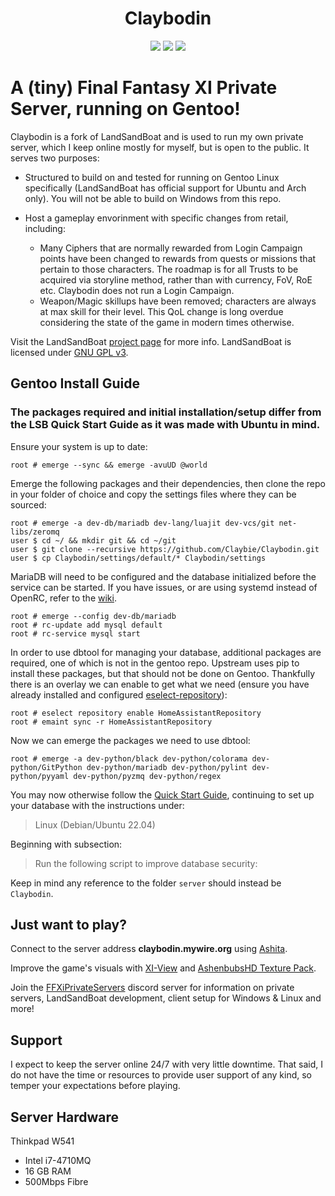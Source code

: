 <p align="center">
    <h1 align="center">Claybodin</h1>
</p>

<p align="center">
<a href="https://github.com/Claybie/claybodin/actions/workflows/build.yml?query=base"><img src="https://github.com/claybie/claybodin/actions/workflows/build.yml/badge.svg"/></a>
<a href="https://github.com/Claybie/claybodin/actions/workflows/codeql-analysis.yml?query=base"><img src="https://github.com/claybie/claybodin/actions/workflows/codeql-analysis.yml/badge.svg"/></a>
<a href="https://www.gnu.org/licenses/gpl-3.0"><img src="https://img.shields.io/badge/License-GPLv3-blue.svg"/></a>

</p>

# A (tiny) Final Fantasy XI Private Server, running on Gentoo!

Claybodin is a fork of LandSandBoat and is used to run my own private server, which I keep online mostly for myself, but is open to the public. It serves two purposes:

-   Structured to build on and tested for running on Gentoo Linux specifically (LandSandBoat has official support for Ubuntu and Arch only). You will not be able to build on Windows from this repo.

-   Host a gameplay envorinment with specific changes from retail, including:
    -   Many Ciphers that are normally rewarded from Login Campaign points have been changed to rewards from quests or missions that pertain to those characters. The roadmap is for all Trusts to be acquired via storyline method, rather than with currency, FoV, RoE etc. Claybodin does not run a Login Campaign. 
    -   Weapon/Magic skillups have been removed; characters are always at max skill for their level. This QoL change is long overdue considering the state of the game in modern times otherwise.

Visit the LandSandBoat [project page](https://github.com/LandSandBoat/server/) for more info. LandSandBoat is licensed under [GNU GPL v3](https://github.com/LandSandBoat/server/blob/base/LICENSE).

## Gentoo Install Guide

### The packages required and initial installation/setup differ from the LSB Quick Start Guide as it was made with Ubuntu in mind.

Ensure your system is up to date:
```
root # emerge --sync && emerge -avuUD @world
```
Emerge the following packages and their dependencies, then clone the repo in your folder of choice and copy the settings files where they can be sourced:
```
root # emerge -a dev-db/mariadb dev-lang/luajit dev-vcs/git net-libs/zeromq
user $ cd ~/ && mkdir git && cd ~/git 
user $ git clone --recursive https://github.com/Claybie/Claybodin.git
user $ cp Claybodin/settings/default/* Claybodin/settings
```
MariaDB will need to be configured and the database initialized before the service can be started. If you have issues, or are using systemd instead of OpenRC, refer to the [wiki](https://wiki.gentoo.org/wiki/MariaDB).
```
root # emerge --config dev-db/mariadb
root # rc-update add mysql default
root # rc-service mysql start
```

In order to use dbtool for managing your database, additional packages are required, one of which is not in the gentoo repo. Upstream uses pip to install these packages, but that should not be done on Gentoo. Thankfully there is an overlay we can enable to get what we need (ensure you have already installed and configured [eselect-repository](https://wiki.gentoo.org/wiki/Eselect/Repository)):
```
root # eselect repository enable HomeAssistantRepository
root # emaint sync -r HomeAssistantRepository
```
Now we can emerge the packages we need to use dbtool:
```
root # emerge -a dev-python/black dev-python/colorama dev-python/GitPython dev-python/mariadb dev-python/pylint dev-python/pyyaml dev-python/pyzmq dev-python/regex 
```
You may now otherwise follow the [Quick Start Guide](https://github.com/LandSandBoat/server/wiki/Quick-Start-Guide), continuing to set up your database with the instructions under: 
> Linux (Debian/Ubuntu 22.04)

Beginning with subsection:
> Run the following script to improve database security:

Keep in mind any reference to the folder ```server``` should instead be ```Claybodin```.

## Just want to play?

Connect to the server address <b>claybodin.mywire.org</b> using [Ashita](https://ashitaxi.com/). 

Improve the game's visuals with [XI-View](https://github.com/Caradog/XI-View) and [AshenbubsHD Texture Pack](https://www.nexusmods.com/finalfantasy11/mods/1).

Join the [FFXiPrivateServers](https://discord.gg/THnWnC9fjr) discord server for information on private servers, LandSandBoat development, client setup for Windows & Linux and more!

## Support

I expect to keep the server online 24/7 with very little downtime. That said, I do not have the time or resources to provide user support of any kind, so temper your expectations before playing.

## Server Hardware

Thinkpad W541
<ul>
    <li>Intel i7-4710MQ</li>
    <li>16 GB RAM</li>
    <li>500Mbps Fibre</li>
</ul>
